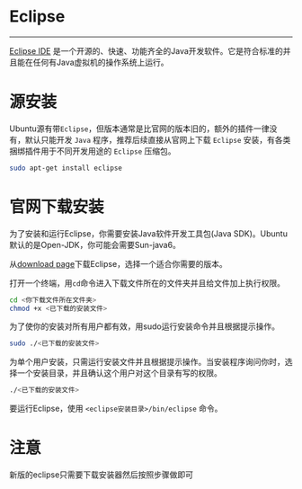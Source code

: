 # Eclipse
***
[Eclipse IDE](http://www.eclipse.org/downloads/) 是一个开源的、快速、功能齐全的Java开发软件。它是符合标准的并且能在任何有Java虚拟机的操作系统上运行。 
# 源安装
Ubuntu源有带`Eclipse`，但版本通常是比官网的版本旧的，额外的插件一律没有，默认只能开发 `Java` 程序，推荐后续直接从官网上下载 `Eclipse` 安装，有各类捆绑插件用于不同开发用途的 `Eclipse` 压缩包。
```bash
sudo apt-get install eclipse
```

# 官网下载安装
为了安装和运行Eclipse，你需要安装Java软件开发工具包(Java SDK)。Ubuntu默认的是Open-JDK，你可能会需要Sun-java6。

从[download page](http://www.eclipse.org/downloads/)下载Eclipse，选择一个适合你需要的版本。

打开一个终端，用`cd`命令进入下载文件所在的文件夹并且给文件加上执行权限。
```bash
cd <你下载文件所在文件夹>
chmod +x <已下载的安装文件>
```
为了使你的安装对所有用户都有效，用sudo运行安装命令并且根据提示操作。
```bash
sudo ./<已下载的安装文件>
```
为单个用户安装，只需运行安装文件并且根据提示操作。当安装程序询问你时，选择一个安装目录，并且确认这个用户对这个目录有写的权限。
```bash
./<已下载的安装文件>

```
要运行Eclipse，使用 `<eclipse安装目录>/bin/eclipse` 命令。 

# 注意
新版的eclipse只需要下载安装器然后按照步骤做即可
